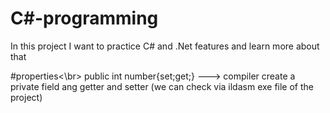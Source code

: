# C#-programming
In this project I want to practice C# and .Net features and learn more about that 

#properties<\br>
public int number{set;get;}   ---> compiler create a private field ang getter and setter (we can check via ildasm exe file of the project)


